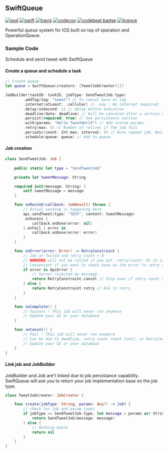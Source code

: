 ## SwiftQueue
[![pod](https://img.shields.io/cocoapods/v/SwiftQueue.svg?style=flat)](https://github.com/lucas34/SwiftQueue)
[![swift](https://img.shields.io/badge/Swift-3.0-orange.svg?style=flat)](https://swift.org)
[![travis](https://travis-ci.org/lucas34/SwiftQueue.svg?branch=master)](https://travis-ci.org/lucas34/SwiftQueue)
[![codecov](https://codecov.io/gh/lucas34/SwiftQ/branch/master/graph/badge.svg)](https://codecov.io/gh/lucas34/SwiftQueue)
[![codebeat badge](https://codebeat.co/badges/4ac05b9d-fefa-4be3-a38f-f58a4b5698cd)](https://codebeat.co/projects/github-com-lucas34-swiftq-master)
[![licence](https://img.shields.io/badge/License-MIT-blue.svg?style=flat)](https://tldrlegal.com/license/mit-license)
    
Powerful queue system for IOS built on top of operation and OperationQueue.

### Sample Code
Schedule and send tweet with SwiftQueue

#### Create a queue and schedule a task
```swift
// Create queue
let queue = SwiftQueue(creators: [TweetJobCreator()])

JobBuilder(taskID: taskID, jobType: SendTweetJob.type)
        .addTag(tag: "tweet") // To cancel base on tag
        .internet(atLeast: .cellular) // .any : No internet required; .cellular: Need connection; .wifi: Require wifi
        .delay(inSecond: 1) // delay before execution
        .deadline(date: deadline) // Will be canceled after a certain date
        .persist(required: true) // See persistence section
        .with(params: "Hello TweetWorld") // Add custom params
        .retry(max: 5) // Number of retires if the job fail
        .periodic(count: Int.max, interval: 5) // Auto repeat job. Wait 5 seconds between each run
        .schedule(queue: queue) // Add to queue
```

#### Job creation

```swift
class SendTweetJob: Job {
    
    public static let type = "SendTweetJob"

    private let tweetMessage: String

    required init(message: String) {
        self.tweetMessage = message
    }

    func onRunJob(callback: JobResult) throws {
        // Actual sending is happening here
        api.sendTweet(type: "TEXT", content: tweetMessage)
        .onSucess {
            callback.onDone(error: nil)
        }.onFail { error in
            callback.onDone(error: error)
        }
    }

    func onError(error: Error) -> RetryConstraint {
        // Job as failed and retry count > 0
        // WARNING will not be called if you put .retry(count: 0) in job builder
        // Convenient if you want to check base on the error to retry or not
        if error is ApiError {
            // Server rejected my message.
            return RetryConstraint.cancel // Stop even if retry count > 0
        } else {
            return RetryConstraint.retry // Ask to retry
        }
    }

    func onComplete() {
        // Success ! This job will never run anymore
        // Update your UI or your database
    }

    func onCancel() {
        // Fail ! This job will never run anymore
        // Can be due to deadline, retry count reach limit, or RetryConstraint.cancel
        // Update your UI or your database
    }
}
```

#### Link job and JobBuilder
JobBuilder and Job are't linked due to job persistance capability. SwiftQueue will ask you to return your job implementation base on the job type.

```swift
class TweetJobCreator: JobCreator {

    func create(jobType: String, params: Any?) -> Job? {
        // check for job and param types
        if jobType == SendTweetJob.type, let message = params as? String  {
            return SendTweetJob(message: message)
        } else {
            // Nothing match
            return nil
        }
    }
}
```
